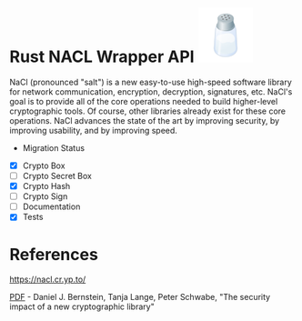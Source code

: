 # Rust NACL Wrapper API ![salt](images/salt.png)
NaCl (pronounced "salt") is a new easy-to-use high-speed software library for network communication, encryption, decryption, signatures, etc. NaCl's goal is to provide all of the core operations needed to build higher-level cryptographic tools.
Of course, other libraries already exist for these core operations. NaCl advances the state of the art by improving security, by improving usability, and by improving speed.

* Migration Status

- [x] Crypto Box 
- [ ] Crypto Secret Box 
- [x] Crypto Hash
- [ ] Crypto Sign
- [ ] Documentation
- [x] Tests

# References

https://nacl.cr.yp.to/

[PDF](https://cr.yp.to/highspeed/coolnacl-20120725.pdf) - Daniel J. Bernstein, Tanja Lange, Peter Schwabe, "The security impact of a new cryptographic library"
